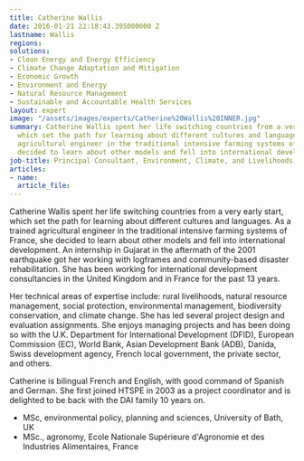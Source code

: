 ```yaml
---
title: Catherine Wallis
date: 2016-01-21 22:18:43.395000000 Z
lastname: Wallis
regions: 
solutions:
- Clean Energy and Energy Efficiency
- Climate Change Adaptation and Mitigation
- Economic Growth
- Environment and Energy
- Natural Resource Management
- Sustainable and Accountable Health Services
layout: expert
image: "/assets/images/experts/Catherine%20Wallis%20INNER.jpg"
summary: Catherine Wallis spent her life switching countries from a very early start,
  which set the path for learning about different cultures and languages. As a trained
  agricultural engineer in the traditional intensive farming systems of France, she
  decided to learn about other models and fell into international development.
job-title: Principal Consultant, Environment, Climate, and Livelihoods
articles:
- name: 
  article_file: 
---
```


Catherine Wallis spent her life switching countries from a very early start, which set the path for learning about different cultures and languages. As a trained agricultural engineer in the traditional intensive farming systems of France, she decided to learn about other models and fell into international development. An internship in Gujarat in the aftermath of the 2001 earthquake got her working with logframes and community-based disaster rehabilitation. She has been working for international development consultancies in the United Kingdom and in France for the past 13 years.

Her technical areas of expertise include: rural livelihoods, natural resource management, social protection, environmental management, biodiversity conservation, and climate change. She has led several project design and evaluation assignments. She enjoys managing projects and has been doing so with the U.K. Department for International Development (DFID), European Commission (EC), World Bank, Asian Development Bank (ADB), Danida, Swiss development agency, French local government, the private sector, and others.

Catherine is bilingual French and English, with good command of Spanish and German. She first joined HTSPE in 2003 as a project coordinator and is delighted to be back with the DAI family 10 years on.

* MSc, environmental policy, planning and sciences, University of Bath, UK
* MSc., agronomy, Ecole Nationale Supérieure d'Agronomie et des Industries Alimentaires, France
